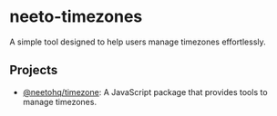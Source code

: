 # neeto-timezones

A simple tool designed to help users manage timezones effortlessly.

## Projects

- [@neetohq/timezone](./js/README.md): A JavaScript package that provides tools to manage timezones.
